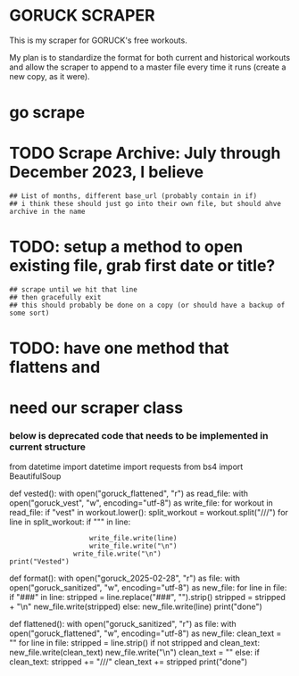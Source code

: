 # GORUCK SCRAPER

This is my scraper for GORUCK's free workouts.

My plan is to standardize the format for both current and historical workouts and allow the scraper to append to a master file every time it runs (create a new copy, as it were).

# go scrape

# TODO Scrape Archive: July through December 2023, I believe
	## List of months, different base_url (probably contain in if)
	## i think these should just go into their own file, but should ahve archive in the name
# TODO: setup a method to open existing file, grab first date or title?
	## scrape until we hit that line
	## then gracefully exit
	## this should probably be done on a copy (or should have a backup of some sort)
# TODO: have one method that flattens and 
# need our scraper class 

### below is deprecated code that needs to be implemented in current structure
from datetime import datetime
import requests
from bs4 import BeautifulSoup

def vested():
	with open("goruck_flattened", "r") as read_file:
		with open("goruck_vest", "w", encoding="utf-8") as write_file:
			for workout in read_file:
				if "vest" in workout.lower():
					split_workout = workout.split("///")
					for line in split_workout:
						if "\"" in line:

						write_file.write(line)
						write_file.write("\n")
					write_file.write("\n")
	print("Vested")



def format():
	with open("goruck_2025-02-28", "r") as file:
		with open("goruck_sanitized", "w", encoding="utf-8") as new_file:
			for line in file:
				if "###" in line:
					stripped = line.replace("###", "").strip()
					stripped = stripped + "\n"
					new_file.write(stripped)
				else:
					new_file.write(line)
	print("done")

def flattened():
	with open("goruck_sanitized", "r") as file:
		with open("goruck_flattened", "w", encoding="utf-8") as new_file:
			clean_text = ""
			for line in file:
				stripped = line.strip()
				if not stripped and clean_text:
					new_file.write(clean_text)
					new_file.write("\n")
					clean_text = ""
				else:
					if clean_text:
						stripped += "///"
					clean_text += stripped
	print("done")

